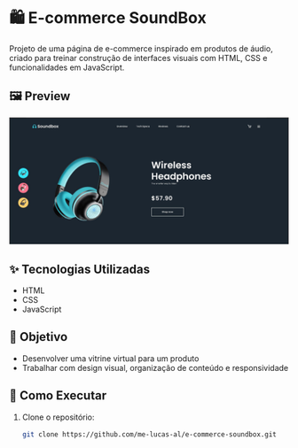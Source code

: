 # 🛍️ E-commerce SoundBox

Projeto de uma página de e-commerce inspirado em produtos de áudio, criado para treinar construção de interfaces visuais com HTML, CSS e funcionalidades em JavaScript.

## 🖼️ Preview

![Preview do E-commerce SoundBox](./images/e-commerce_image.JPG)

## ✨ Tecnologias Utilizadas

- HTML
- CSS
- JavaScript

## 🎯 Objetivo

- Desenvolver uma vitrine virtual para um produto
- Trabalhar com design visual, organização de conteúdo e responsividade

## 🚀 Como Executar

1. Clone o repositório:
   ```bash
   git clone https://github.com/me-lucas-al/e-commerce-soundbox.git

